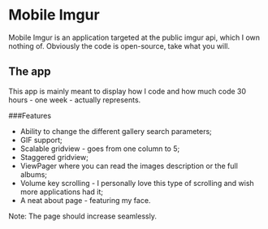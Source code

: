 # Mobile Imgur

Mobile Imgur is an application targeted at the public imgur api, which I own nothing of. Obviously the code is open-source, take what you will.

The app
-------
This app is mainly meant to display how I code and how much code 30 hours - one week - actually represents.

###Features
  * Ability to change the different gallery search parameters;
  * GIF support;
  * Scalable gridview - goes from one column to 5;
  * Staggered gridview;
  * ViewPager where you can read the images description or the full albums;
  * Volume key scrolling - I personally love this type of scrolling and wish more applications had it;
  * A neat about page - featuring my face.
  

Note: The page should increase seamlessly.
